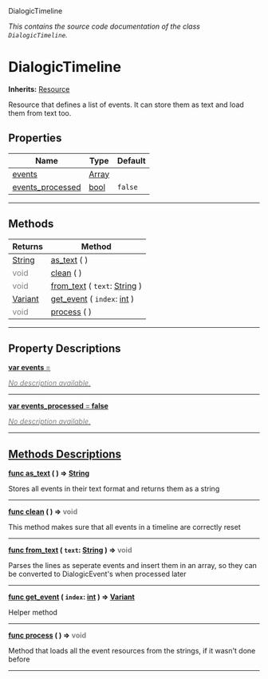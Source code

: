 
<div class="header-banner purple">
<div class="header-label purple">DialogicTimeline</div>
</div>

*This contains the source code documentation of the class `DialogicTimeline`.*
        
# DialogicTimeline
**Inherits:** [Resource](https://docs.godotengine.org/en/latest/classes/class_resource.html#class-resource)

Resource that defines a list of events. It can store them as text and load them from text too.
## Properties
Name | Type | Default 
--- | --- | --- 
[<span class="hljs-title">events</span>](#property-events) | [Array](https://docs.godotengine.org/en/latest/classes/class_array.html#class-array) |   
[<span class="hljs-title">events_processed</span>](#property-events_processed) | [bool](https://docs.godotengine.org/en/latest/classes/class_bool.html#class-bool) |  `false` 
--- 

## Methods
Returns | Method 
--- | --- 
<span class="hljs-attribute">[String](https://docs.godotengine.org/en/latest/classes/class_string.html#class-string)</span> | [<span class="hljs-title">as_text</span>](#property-as_text) ( ) 
<span style = "color: gray">void</span> | [<span class="hljs-title">clean</span>](#property-clean) ( ) 
<span style = "color: gray">void</span> | [<span class="hljs-title">from_text</span>](#property-from_text) ( `text`: [String](https://docs.godotengine.org/en/latest/classes/class_string.html#class-string) ) 
<span class="hljs-attribute">[Variant](https://docs.godotengine.org/en/latest/classes/class_variant.html#class-variant)</span> | [<span class="hljs-title">get_event</span>](#property-get_event) ( `index`: [int](https://docs.godotengine.org/en/latest/classes/class_int.html#class-int) ) 
<span style = "color: gray">void</span> | [<span class="hljs-title">process</span>](#property-process) ( ) 
--- 
## Property Descriptions



<a class="header" id="property-events" href="#property-events">**<span class="hljs-attribute">var</span> <span class="hljs-title">events</span> <span style = "color: gray"> = </span> <unknown>** 



 <span style = "color: gray">*No description available.*</span> 

---



<a class="header" id="property-events_processed" href="#property-events_processed">**<span class="hljs-attribute">var</span> <span class="hljs-title">events_processed</span> <span style = "color: gray"> = </span> false** 



 <span style = "color: gray">*No description available.*</span> 

---

## Methods Descriptions



<a class="header" id="method-as_text" href="#method-as_text">**<span class="hljs-attribute">func</span> [<span class="hljs-title">as_text</span>](#property-as_text) ( )</a>  ⇒ <span class="hljs-attribute">[String](https://docs.godotengine.org/en/latest/classes/class_string.html#class-string)</span>** 



Stores all events in their text format and returns them as a string

---



<a class="header" id="method-clean" href="#method-clean">**<span class="hljs-attribute">func</span> [<span class="hljs-title">clean</span>](#property-clean) ( )</a>  ⇒ <span style = "color: gray">void</span>** 



This method makes sure that all events in a timeline are correctly reset

---



<a class="header" id="method-from_text" href="#method-from_text">**<span class="hljs-attribute">func</span> [<span class="hljs-title">from_text</span>](#property-from_text) ( `text`: [String](https://docs.godotengine.org/en/latest/classes/class_string.html#class-string) )</a>  ⇒ <span style = "color: gray">void</span>** 



Parses the lines as seperate events and insert them in an array, so they can be converted to DialogicEvent's when processed later

---



<a class="header" id="method-get_event" href="#method-get_event">**<span class="hljs-attribute">func</span> [<span class="hljs-title">get_event</span>](#property-get_event) ( `index`: [int](https://docs.godotengine.org/en/latest/classes/class_int.html#class-int) )</a>  ⇒ <span class="hljs-attribute">[Variant](https://docs.godotengine.org/en/latest/classes/class_variant.html#class-variant)</span>** 



Helper method

---



<a class="header" id="method-process" href="#method-process">**<span class="hljs-attribute">func</span> [<span class="hljs-title">process</span>](#property-process) ( )</a>  ⇒ <span style = "color: gray">void</span>** 



Method that loads all the event resources from the strings, if it wasn't done before

---

